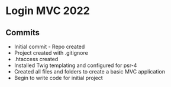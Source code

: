 # Login MVC 2022

## Commits

* Initial commit - Repo created
* Project created with .gitignore
* .htaccess created
* Installed Twig templating and configured for psr-4
* Created all files and folders to create a basic MVC application
* Begin to write code for initial project
